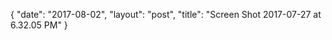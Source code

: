 {
   "date": "2017-08-02",
   "layout": "post",
   "title": "Screen Shot 2017-07-27 at 6.32.05 PM"
}

